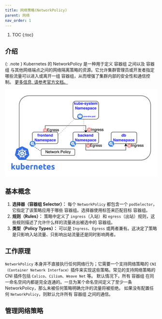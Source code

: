 ```yaml
---
title: 网络策略(NetworkPolicy)
parent: 网络
nav_order: 1
---
```


1. TOC
{:toc}

## 介绍

{: .note }
Kubernetes 的 NetworkPolicy 是一种用于定义 容器组 之间以及 容器组 与其他网络端点之间的网络隔离策略的资源。它允许集群管理员或开发者指定哪些流量可以进入或离开一组 容器组，从而增强了集群内部的安全性和通信控制。
[更多信息, 请参考官方文档。](https://kubernetes.io/zh-cn/docs/concepts/services-networking/network-policies/)

![](imgs/network-policy-arch.png)

## 基本概念
1. **选择器（容器组 Selector）：** 每个 `NetworkPolicy` 都包含一个 `podSelector`，它指定了该策略应用于哪些 容器组。选择器使用标签来匹配目标 容器组。
2. **规则（Rules）：** 策略中定义了 `ingress`（入站）和 `egress`（出站）规则，这些规则描述了允许什么样的流量进出被选中的 容器组。
3. **类型（Policy Types）：** 可以是 `Ingress`、`Egress` 或两者兼有。这决定了策略是只影响入站流量、只影响出站流量还是同时影响两者。

## 工作原理
`NetworkPolicy` 本身并不直接执行任何网络行为；它需要一个支持网络策略的 `CNI（Container Network Interface）`插件来实现这些策略。常见的支持网络策略的 CNI 插件包括 `Calico`、`Cilium`、`Weave Net` 等。
默认情况下，所有 容器组 在同一命名空间内都是完全连通的。一旦为某个命名空间定义了至少一条 NetworkPolicy，那么未被任何策略明确允许的流量将被拒绝。
如果没有配置任何 `NetworkPolicy`，则默认允许所有 容器组 之间的通信。

## 管理网络策略

